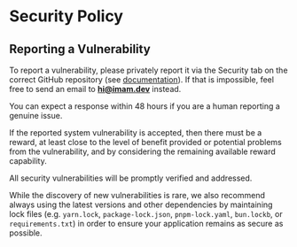 # Security Policy

## Reporting a Vulnerability

To report a vulnerability, please privately report it via the Security tab on the correct GitHub repository (see [documentation](https://docs.github.com/en/code-security/security-advisories/guidance-on-reporting-and-writing-information-about-vulnerabilities/privately-reporting-a-security-vulnerability#privately-reporting-a-security-vulnerability)). If that is impossible, feel free to send an email to **hi@imam.dev** instead.

You can expect a response within 48 hours if you are a human reporting a genuine issue.

If the reported system vulnerability is accepted, then there must be a reward, at least close to the level of benefit provided or potential problems from the vulnerability, and by considering the remaining available reward capability.

All security vulnerabilities will be promptly verified and addressed. 

While the discovery of new vulnerabilities is rare, we also recommend always using the latest versions and other dependencies by maintaining lock files (e.g. `yarn.lock`, `package-lock.json`, `pnpm-lock.yaml`, `bun.lockb`, or `requirements.txt`) in order to ensure your application remains as secure as possible.

